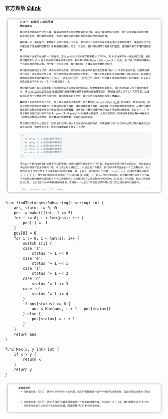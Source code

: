 ### 官方题解 [@link](https://leetcode-cn.com/problems/find-the-longest-substring-containing-vowels-in-even-counts/solution/mei-ge-yuan-yin-bao-han-ou-shu-ci-de-zui-chang-z-2/)

![1.png](./source/1.png)
```Golang
func findTheLongestSubstring(s string) int {
    ans, status := 0, 0
    pos := make([]int, 1 << 5)
    for i := 0; i < len(pos); i++ {
        pos[i] = -1
    }
    pos[0] = 0
    for i := 0; i < len(s); i++ {
        switch s[i] {
        case 'a':
            status ^= 1 << 0
        case 'e':
            status ^= 1 << 1
        case 'i':
            status ^= 1 << 2
        case 'o':
            status ^= 1 << 3
        case 'u':
            status ^= 1 << 4
        }
        if pos[status] >= 0 {
            ans = Max(ans, i + 1 - pos[status])
        } else {
            pos[status] = i + 1
        }
    }
    return ans
}

func Max(x, y int) int {
    if x > y {
        return x
    }
    return y
}
```
![2.png](./source/2.png)